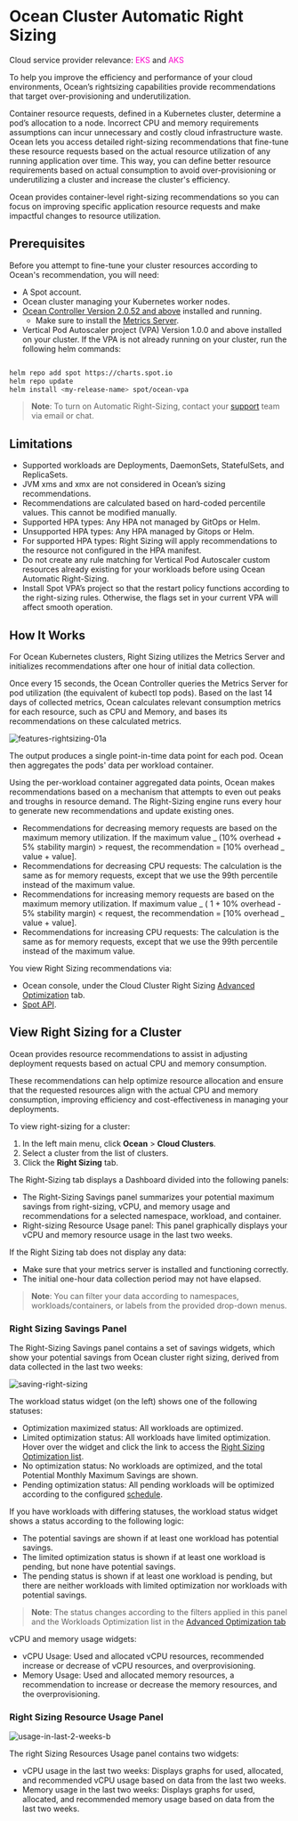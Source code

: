 <meta name=“robots” content=“noindex”>

# Ocean Cluster Automatic Right Sizing

Cloud service provider relevance: <font color="#FC01CC">EKS</font> and <font color="#FC01CC">AKS</font>

To help you improve the efficiency and performance of your cloud environments, Ocean’s rightsizing capabilities provide recommendations that target over-provisioning and underutilization.

Container resource requests, defined in a Kubernetes cluster, determine a pod’s allocation to a node. Incorrect CPU and memory requirements assumptions can incur unnecessary and costly cloud infrastructure waste. Ocean lets you access detailed right-sizing recommendations that fine-tune these resource requests based on the actual resource utilization of any running application over time. This way, you can define better resource requirements based on actual consumption to avoid over-provisioning or underutilizing a cluster and increase the cluster's efficiency.

Ocean provides container-level right-sizing recommendations so you can focus on improving specific application resource requests and make impactful changes to resource utilization.

## Prerequisites

Before you attempt to fine-tune your cluster resources according to Ocean's recommendation, you will need:

- A Spot account.
- Ocean cluster managing your Kubernetes worker nodes.
- [Ocean Controller Version 2.0.52 and above](https://docs.spot.io/ocean/tutorials/ocean-controller-v2/) installed and running.
  - Make sure to install the [Metrics Server](https://github.com/kubernetes-incubator/metrics-server#deployment).
- Vertical Pod Autoscaler project (VPA) Version 1.0.0 and above installed on your cluster. If the VPA is not already running on your cluster, run the following helm commands:

```sh

helm repo add spot https://charts.spot.io
helm repo update
helm install <my-release-name> spot/ocean-vpa
```

> **Note**: To turn on Automatic Right-Sizing, contact your [support](https://spot.io/support/) team via email or chat.

## Limitations

- Supported workloads are Deployments, DaemonSets, StatefulSets, and ReplicaSets.
- JVM xms and xmx are not considered in Ocean’s sizing recommendations.
- Recommendations are calculated based on hard-coded percentile values. This cannot be modified manually.
- Supported HPA types: Any HPA not managed by GitOps or Helm.
- Unsupported HPA types: Any HPA managed by Gitops or Helm.
- For supported HPA types: Right Sizing will apply recommendations to the resource not configured in the HPA manifest.
- Do not create any rule matching for Vertical Pod Autoscaler custom resources already existing for your workloads before using Ocean Automatic Right-Sizing.
- Install Spot VPA’s project so that the restart policy functions according to the right-sizing rules. Otherwise, the flags set in your current VPA will affect smooth operation.

## How It Works

For Ocean Kubernetes clusters, Right Sizing utilizes the Metrics Server and initializes recommendations after one hour of initial data collection.

Once every 15 seconds, the Ocean Controller queries the Metrics Server for pod utilization (the equivalent of kubectl top pods). Based on the last 14 days of collected metrics, Ocean calculates relevant consumption metrics for each resource, such as CPU and Memory, and bases its recommendations on these calculated metrics.

![features-rightsizing-01a](https://github.com/spotinst/help/assets/159915991/4ded53db-21ff-4a17-82b2-77b32c598351)

The output produces a single point-in-time data point for each pod. Ocean then aggregates the pods' data per workload container.

Using the per-workload container aggregated data points, Ocean makes recommendations based on a mechanism that attempts to even out peaks and troughs in resource demand. The Right-Sizing engine runs every hour to generate new recommendations and update existing ones.

- Recommendations for decreasing memory requests are based on the maximum memory utilization. If the maximum value _ (10% overhead + 5% stability margin) > request, the recommendation = [10% overhead _ value + value].
- Recommendations for decreasing CPU requests: The calculation is the same as for memory requests, except that we use the 99th percentile instead of the maximum value.
- Recommendations for increasing memory requests are based on the maximum memory utilization. If maximum value _ ( 1 + 10% overhead - 5% stability margin) < request, the recommendation = [10% overhead _ value + value].
- Recommendations for increasing CPU requests: The calculation is the same as for memory requests, except that we use the 99th percentile instead of the maximum value.

You view Right Sizing recommendations via:

- Ocean console, under the Cloud Cluster Right Sizing [Advanced Optimization](https://docs.spot.io/ocean/features/ocean-cluster-right-sizing-recom-tab) tab.
- [Spot API](https://docs.spot.io/api/#tag/Ocean-AWS/operation/oceanAwsFilterRightSizingWithFilter).

## View Right Sizing for a Cluster

Ocean provides resource recommendations to assist in adjusting deployment requests based on actual CPU and memory consumption.

These recommendations can help optimize resource allocation and ensure that the requested resources align with the actual CPU and memory consumption, improving efficiency and cost-effectiveness in managing your deployments.

To view right-sizing for a cluster:

1.  In the left main menu, click **Ocean** > **Cloud Clusters**.
2.  Select a cluster from the list of clusters.
3.  Click the **Right Sizing** tab.

The Right-Sizing tab displays a Dashboard divided into the following panels:

- The Right-Sizing Savings panel summarizes your potential maximum savings from right-sizing, vCPU, and memory usage and recommendations for a selected namespace, workload, and container.
- Right-sizing Resource Usage panel: This panel graphically displays your vCPU and memory resource usage in the last two weeks.

If the Right Sizing tab does not display any data:

- Make sure that your metrics server is installed and functioning correctly.
- The initial one-hour data collection period may not have elapsed.

> **Note**: You can filter your data according to namespaces, workloads/containers, or labels from the provided drop-down menus.

### Right Sizing Savings Panel

The Right-Sizing Savings panel contains a set of savings widgets, which show your potential savings from Ocean cluster right sizing, derived from data collected in the last two weeks:

![saving-right-sizing](https://github.com/user-attachments/assets/0be792e0-0a94-42ac-aea1-42e1acce8f5f)

The workload status widget (on the left) shows one of the following statuses:

- Optimization maximized status: All workloads are optimized.
- Limited optimization status: All workloads have limited optimization. Hover over the widget and click the link to access the [Right Sizing Optimization list](https://docs.spot.io/ocean/features/ocean-cluster-right-sizing-recom-tab?id=workloads-optimization-list).
- No optimization status: No workloads are optimized, and the total Potential Monthly Maximum Savings are shown.
- Pending optimization status: All pending workloads will be optimized according to the configured [schedule](https://docs.spot.io/ocean/features/ocean-cluster-right-sizing-recom-tab?id=work-with-right-sizing-rules).

If you have workloads with differing statuses, the workload status widget shows a status according to the following logic:

- The potential savings are shown if at least one workload has potential savings.
- The limited optimization status is shown if at least one workload is pending, but none have potential savings.
- The pending status is shown if at least one workload is pending, but there are neither workloads with limited optimization nor workloads with potential savings.

> **Note**: The status changes according to the filters applied in this panel and the Workloads Optimization list in the [Advanced Optimization tab](ocean/features/ocean-cluster-right-sizing-recom-tab?id=automatic-right-sizing-recommendations-and-rules)

vCPU and memory usage widgets:

- vCPU Usage: Used and allocated vCPU resources, recommended increase or decrease of vCPU resources, and overprovisioning.
- Memory Usage: Used and allocated memory resources, a recommendation to increase or decrease the memory resources, and the overprovisioning.

### Right Sizing Resource Usage Panel

![usage-in-last-2-weeks-b](https://github.com/user-attachments/assets/8e2e3411-489b-4480-9b15-c4c047785f5e)

The right Sizing Resources Usage panel contains two widgets:

- vCPU usage in the last two weeks: Displays graphs for used, allocated, and recommended vCPU usage based on data from the last two weeks.
- Memory usage in the last two weeks: Displays graphs for used, allocated, and recommended memory usage based on data from the last two weeks.

